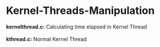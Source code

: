 # Kernel-Threads-Manipulation

<b>kernelthread.c:</b> Calculating time elapsed in Kernel Thread
<br><br><b>kthread.c:</b> Normal Kernel Thread
